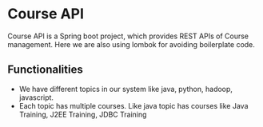 # Course API
Course API is a Spring boot project, which provides REST APIs of Course management. Here we are also using lombok for avoiding boilerplate code.

## Functionalities
- We have different topics in our system like java, python, hadoop, javascript.
- Each topic has multiple courses. Like java topic has courses like Java Training, J2EE Training, JDBC Training